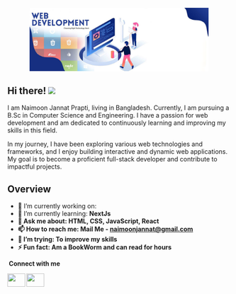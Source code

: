 <p align="center"><img width="80%" src="./Assets/webdevelopmentbanner.jpg" /></p>


## Hi there! <img src="https://media.giphy.com/media/hvRJCLFzcasrR4ia7z/giphy.gif" width="5%">
I am Naimoon Jannat Prapti, living in Bangladesh. Currently, I am pursuing a B.Sc in Computer Science and Engineering. I have a passion for web development and am dedicated to continuously learning and improving my skills in this field.

In my journey, I have been exploring various web technologies and frameworks, and I enjoy building interactive and dynamic web applications. My goal is to become a proficient full-stack developer and contribute to impactful projects.


## Overview

- 🔭 I’m currently working on: 
- 🌱 I’m currently learning: <b>NextJs<b>
- 💬 Ask me about: HTML, CSS, JavaScript, React
- 📫 How to reach me: Mail Me - naimoonjannat@gmail.com
- 🤔 I’m trying: To improve my skills 
- ⚡ Fun fact: Am a BookWorm and can read for hours

 &nbsp;**Connect with me**
<p align="left">
<a href="https://www.linkedin.com/in/naimoon-jannat922" target="blank"><img align="center" src="https://raw.githubusercontent.com/rahuldkjain/github-profile-readme-generator/master/src/images/icons/Social/linked-in-alt.svg" height="30" width="40" /></a>
<a href="https://www.facebook.com/naimoon.jannat" target="blank"><img align="center" src="https://raw.githubusercontent.com/rahuldkjain/github-profile-readme-generator/master/src/images/icons/Social/facebook.svg" height="30" width="40" /></a>
